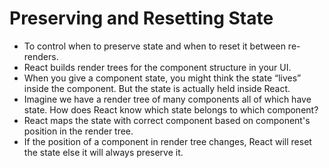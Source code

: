 # Preserving and Resetting State

- To control when to preserve state and when to reset it between re-renders.
- React builds render trees for the component structure in your UI.
- When you give a component state, you might think the state “lives” inside the component. But the state is actually held inside React.
- Imagine we have a render tree of many components all of which have state. How does React know which state belongs to which component?
- React maps the state with correct component based on component's position in the render tree.
- If the position of a component in render tree changes, React will reset the state else it will always preserve it.
